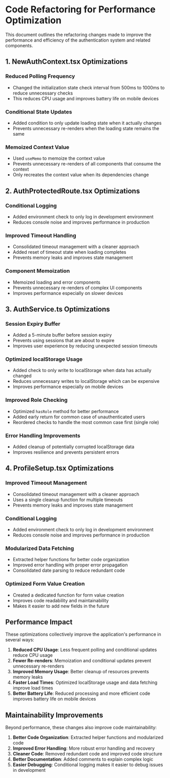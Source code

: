 # Code Refactoring for Performance Optimization

This document outlines the refactoring changes made to improve the performance and efficiency of the authentication system and related components.

## 1. NewAuthContext.tsx Optimizations

### Reduced Polling Frequency
- Changed the initialization state check interval from 500ms to 1000ms to reduce unnecessary checks
- This reduces CPU usage and improves battery life on mobile devices

### Conditional State Updates
- Added condition to only update loading state when it actually changes
- Prevents unnecessary re-renders when the loading state remains the same

### Memoized Context Value
- Used `useMemo` to memoize the context value
- Prevents unnecessary re-renders of all components that consume the context
- Only recreates the context value when its dependencies change

## 2. AuthProtectedRoute.tsx Optimizations

### Conditional Logging
- Added environment check to only log in development environment
- Reduces console noise and improves performance in production

### Improved Timeout Handling
- Consolidated timeout management with a cleaner approach
- Added reset of timeout state when loading completes
- Prevents memory leaks and improves state management

### Component Memoization
- Memoized loading and error components
- Prevents unnecessary re-renders of complex UI components
- Improves performance especially on slower devices

## 3. AuthService.ts Optimizations

### Session Expiry Buffer
- Added a 5-minute buffer before session expiry
- Prevents using sessions that are about to expire
- Improves user experience by reducing unexpected session timeouts

### Optimized localStorage Usage
- Added check to only write to localStorage when data has actually changed
- Reduces unnecessary writes to localStorage which can be expensive
- Improves performance especially on mobile devices

### Improved Role Checking
- Optimized `hasRole` method for better performance
- Added early return for common case of unauthenticated users
- Reordered checks to handle the most common case first (single role)

### Error Handling Improvements
- Added cleanup of potentially corrupted localStorage data
- Improves resilience and prevents persistent errors

## 4. ProfileSetup.tsx Optimizations

### Improved Timeout Management
- Consolidated timeout management with a cleaner approach
- Uses a single cleanup function for multiple timeouts
- Prevents memory leaks and improves state management

### Conditional Logging
- Added environment check to only log in development environment
- Reduces console noise and improves performance in production

### Modularized Data Fetching
- Extracted helper functions for better code organization
- Improved error handling with proper error propagation
- Consolidated date parsing to reduce redundant code

### Optimized Form Value Creation
- Created a dedicated function for form value creation
- Improves code readability and maintainability
- Makes it easier to add new fields in the future

## Performance Impact

These optimizations collectively improve the application's performance in several ways:

1. **Reduced CPU Usage**: Less frequent polling and conditional updates reduce CPU usage
2. **Fewer Re-renders**: Memoization and conditional updates prevent unnecessary re-renders
3. **Improved Memory Usage**: Better cleanup of resources prevents memory leaks
4. **Faster Load Times**: Optimized localStorage usage and data fetching improve load times
5. **Better Battery Life**: Reduced processing and more efficient code improves battery life on mobile devices

## Maintainability Improvements

Beyond performance, these changes also improve code maintainability:

1. **Better Code Organization**: Extracted helper functions and modularized code
2. **Improved Error Handling**: More robust error handling and recovery
3. **Cleaner Code**: Removed redundant code and improved code structure
4. **Better Documentation**: Added comments to explain complex logic
5. **Easier Debugging**: Conditional logging makes it easier to debug issues in development